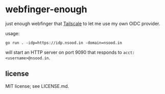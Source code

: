# webfinger-enough

just enough webfinger that [Tailscale](https://tailscale.com/kb/1240/sso-custom-oidc) to let me use my own OIDC provider.

usage:

```
go run . -idp=https://idp.nsood.in -domain=nsood.in
```

will start an HTTP server on port 9090 that responds to `acct:<username>@nsood.in`.

## license

MIT license; see LICENSE.md.
